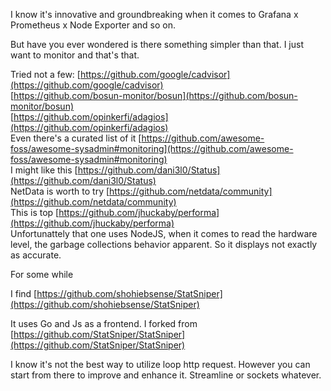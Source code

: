 I know it's innovative and groundbreaking when it comes to Grafana x Prometheus x Node Exporter and so on.  

But have you ever wondered is there something simpler than that. I just want to monitor and that's that.  

Tried not a few:
[https://github.com/google/cadvisor](https://github.com/google/cadvisor)  
[https://github.com/bosun-monitor/bosun](https://github.com/bosun-monitor/bosun)  
[https://github.com/opinkerfi/adagios](https://github.com/opinkerfi/adagios)  
Even there's a curated list of it [https://github.com/awesome-foss/awesome-sysadmin#monitoring](https://github.com/awesome-foss/awesome-sysadmin#monitoring)  
I might like this [https://github.com/dani3l0/Status](https://github.com/dani3l0/Status)  
NetData is worth to try [https://github.com/netdata/community](https://github.com/netdata/community)  
This is top [https://github.com/jhuckaby/performa](https://github.com/jhuckaby/performa)  
Unfortunattely that one uses NodeJS, when it comes to read the hardware level, the garbage collections behavior apparent. So it displays not exactly as accurate.  




For some while  

I find [https://github.com/shohiebsense/StatSniper](https://github.com/shohiebsense/StatSniper)  

It uses Go and Js as a frontend. I forked from [https://github.com/StatSniper/StatSniper](https://github.com/StatSniper/StatSniper)  

I know it's not the best way to utilize loop http request. However you can start from there to improve and enhance it.  Streamline or sockets whatever.  
